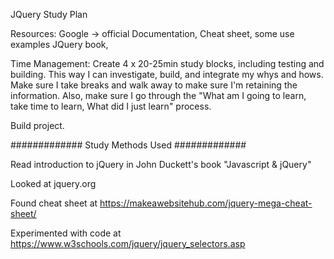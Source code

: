 JQuery Study Plan

Resources: Google -> official Documentation, Cheat sheet, some use examples
            JQuery book,

Time Management: Create 4 x 20-25min study blocks, including testing and building.  This way I can investigate, build, and integrate my whys and hows.  Make sure I take breaks and walk away to make sure I'm retaining the information.  Also, make sure I go through the "What am I going to learn, take time to learn, What did I just learn" process.

Build project.

############# Study Methods Used #############

Read introduction to jQuery in John Duckett's book "Javascript & jQuery"

Looked at jquery.org

Found cheat sheet at https://makeawebsitehub.com/jquery-mega-cheat-sheet/

Experimented with code at https://www.w3schools.com/jquery/jquery_selectors.asp





